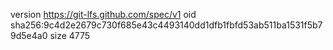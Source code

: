 version https://git-lfs.github.com/spec/v1
oid sha256:9c4d2e2679c730f685e43c4493140dd1dfb1fbfd53ab511ba1531f5b79d5e4a0
size 4775
